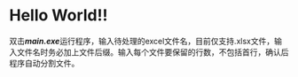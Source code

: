 # Hello World!!
双击***main.exe***运行程序，输入待处理的excel文件名，目前仅支持.xlsx文件，输入文件名时务必加上文件后缀。输入每个文件要保留的行数，不包括首行，确认后程序自动分割文件。
